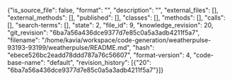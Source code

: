{"is_source_file": false, "format": "", "description": "", "external_files": [], "external_methods": [], "published": [], "classes": [], "methods": [], "calls": [], "search-terms": [], "state": 2, "file_id": 9, "knowledge_revision": 20, "git_revision": "6ba7a56a436dce9377d7e85c0a5a3adb4211f5a7", "filename": "/home/kavia/workspace/code-generation/weatherpulse-93193-93199/weatherpulse/README.md", "hash": "ebece526bc2eadd78ddd787a76c56607", "format-version": 4, "code-base-name": "default", "revision_history": [{"20": "6ba7a56a436dce9377d7e85c0a5a3adb4211f5a7"}]}